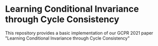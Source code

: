 # Learning Conditional Invariance through Cycle Consistency
This repository provides a basic implementation of our GCPR 2021 paper "Learning Conditional Invariance through Cycle Consistency" 

